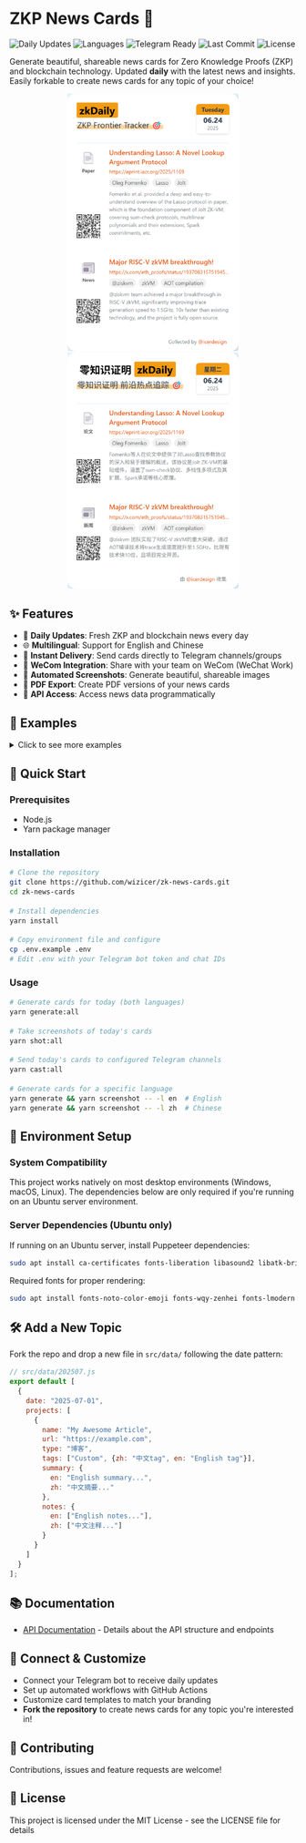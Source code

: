 # ZKP News Cards 📰

![Daily Updates](https://img.shields.io/badge/updates-daily-brightgreen)
![Languages](https://img.shields.io/badge/languages-English%20%7C%20Chinese-blue)
![Telegram Ready](https://img.shields.io/badge/telegram-ready-0088cc)
![Last Commit](https://img.shields.io/github/last-commit/wizicer/zk-news-cards)
![License](https://img.shields.io/github/license/wizicer/zk-news-cards)

Generate beautiful, shareable news cards for Zero Knowledge Proofs (ZKP) and blockchain technology. Updated **daily** with the latest news and insights. Easily forkable to create news cards for any topic of your choice!

<div align="center">
  <img src="./screenshots/example1-en.png" width="300" alt="ZKP News Card Example (English)" />
  <img src="./screenshots/example1-zh.png" width="300" alt="ZKP News Card Example (Chinese)" />
</div>

## ✨ Features

- 🔄 **Daily Updates**: Fresh ZKP and blockchain news every day
- 🌐 **Multilingual**: Support for English and Chinese
- 📱 **Instant Delivery**: Send cards directly to Telegram channels/groups
- 🤖 **WeCom Integration**: Share with your team on WeCom (WeChat Work)
- 📸 **Automated Screenshots**: Generate beautiful, shareable images
- 📄 **PDF Export**: Create PDF versions of your news cards
- 🔌 **API Access**: Access news data programmatically

## 📸 Examples

<details>
<summary>Click to see more examples</summary>
<div align="center">
  <img src="./screenshots/example2-en.png" width="280" alt="Example 2 (English)" />
  <img src="./screenshots/example2-zh.png" width="280" alt="Example 2 (Chinese)" />
</div>
<div align="center">
  <img src="./screenshots/example3-en.png" width="280" alt="Example 3 (English)" />
  <img src="./screenshots/example3-zh.png" width="280" alt="Example 3 (Chinese)" />
</div>
</details>

## 🚀 Quick Start

### Prerequisites

- Node.js
- Yarn package manager

### Installation

```bash
# Clone the repository
git clone https://github.com/wizicer/zk-news-cards.git
cd zk-news-cards

# Install dependencies
yarn install

# Copy environment file and configure
cp .env.example .env
# Edit .env with your Telegram bot token and chat IDs
```

### Usage

```bash
# Generate cards for today (both languages)
yarn generate:all

# Take screenshots of today's cards
yarn shot:all

# Send today's cards to configured Telegram channels
yarn cast:all

# Generate cards for a specific language
yarn generate && yarn screenshot -- -l en  # English
yarn generate && yarn screenshot -- -l zh  # Chinese
```

## 🔧 Environment Setup

### System Compatibility

This project works natively on most desktop environments (Windows, macOS, Linux). The dependencies below are only required if you're running on an Ubuntu server environment.

### Server Dependencies (Ubuntu only)

If running on an Ubuntu server, install Puppeteer dependencies:

```bash
sudo apt install ca-certificates fonts-liberation libasound2 libatk-bridge2.0-0 libatk1.0-0 libc6 libcairo2 libcups2 libdbus-1-3 libexpat1 libfontconfig1 libgbm1 libgcc1 libglib2.0-0 libgtk-3-0 libnspr4 libnss3 libpango-1.0-0 libpangocairo-1.0-0 libstdc++6 libx11-6 libx11-xcb1 libxcb1 libxcomposite1 libxcursor1 libxdamage1 libxext6 libxfixes3 libxi6 libxrandr2 libxrender1 libxss1 libxtst6 lsb-release wget xdg-utils
```

Required fonts for proper rendering:
```bash
sudo apt install fonts-noto-color-emoji fonts-wqy-zenhei fonts-lmodern
```

## 🛠️ Add a New Topic

Fork the repo and drop a new file in `src/data/` following the date pattern:

```js
// src/data/202507.js
export default [
  {
    date: "2025-07-01",
    projects: [
      {
        name: "My Awesome Article",
        url: "https://example.com",
        type: "博客",
        tags: ["Custom", {zh: "中文tag", en: "English tag"}],
        summary: {
          en: "English summary...",
          zh: "中文摘要..."
        },
        notes: {
          en: ["English notes..."],
          zh: ["中文注释..."]
        }
      }
    ]
  }
];
```

## 📚 Documentation

- [API Documentation](./API.md) - Details about the API structure and endpoints

## 🤝 Connect & Customize

- Connect your Telegram bot to receive daily updates
- Set up automated workflows with GitHub Actions
- Customize card templates to match your branding
- **Fork the repository** to create news cards for any topic you're interested in!

## 🤗 Contributing

Contributions, issues and feature requests are welcome!

## 📄 License

This project is licensed under the MIT License - see the LICENSE file for details
